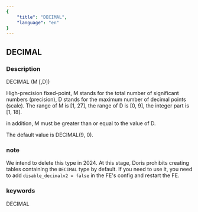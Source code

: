```yaml
---
{
    "title": "DECIMAL",
    "language": "en"
}
---
```


## DECIMAL
### Description
DECIMAL (M [,D])

High-precision fixed-point, M stands for the total number of significant numbers (precision), D stands for the maximum number of decimal points (scale).
The range of M is [1, 27], the range of D is [0, 9], the integer part is [1, 18].

in addition, M must be greater than or equal to the value of D. 

The default value is DECIMAL(9, 0).

### note
We intend to delete this type in 2024. At this stage, Doris prohibits creating tables containing the `DECIMAL` type by default. If you need to use it, you need to add `disable_decimalv2 = false` in the FE's config and restart the FE.

### keywords
DECIMAL

